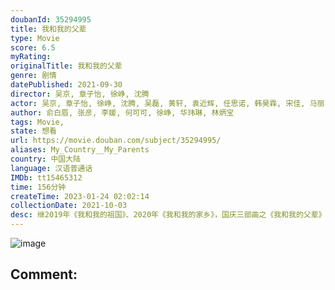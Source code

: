 ```yaml
---
doubanId: 35294995
title: 我和我的父辈
type: Movie
score: 6.5
myRating: 
originalTitle: 我和我的父辈
genre: 剧情
datePublished: 2021-09-30
director: 吴京, 章子怡, 徐峥, 沈腾
actor: 吴京, 章子怡, 徐峥, 沈腾, 吴磊, 黄轩, 袁近辉, 任思诺, 韩昊霖, 宋佳, 马丽, 洪烈, 张天爱, 李光洁, 海清, 陈道明, 彭昱畅, 欧豪, 贾冰, 李嘉琦, 艾伦, 常远, 余皑磊, 魏晨, 陶虹, 倪虹洁, 张雨绮, 焦圣祥, 樊雨洁, 张建亚, 张芝华, 张国强, 宁理, 胡可, 沙溢, 马书良, 曹可凡, 万茜, 祖峰, 张艺谋, 李雪健, 张小斐, 杜江, 李乃文, 耿乐, 吴昊宸, 白那日苏, 江水, 逯长恩, 张恒瑞, 阿楠, 吴昱翰, 周庆昀, 王成思, 宋阳, 李海银, 龚毅星, 张云淏, 史济源, 朱倬, 黄麒麟儿, 邓凯, 黎艾蒙
author: 俞白眉, 张彦, 李媛, 何可可, 徐峥, 华玮琳, 林炳宝
tags: Movie, 
state: 想看
url: https://movie.douban.com/subject/35294995/
aliases: My_Country__My_Parents
country: 中国大陆
language: 汉语普通话
IMDb: tt15465312
time: 156分钟
createTime: 2023-01-24 02:02:14
collectionDate: 2021-10-03
desc: 继2019年《我和我的祖国》、2020年《我和我的家乡》，国庆三部曲之《我和我的父辈》接棒定档2021年国庆。由吴京、章子怡、徐峥、沈腾导演，“中国电影追梦人”再次集结，以革命、建设、改革开放和新时代...
---
```


![image](p2683055011.jpg)

Comment: 
---

